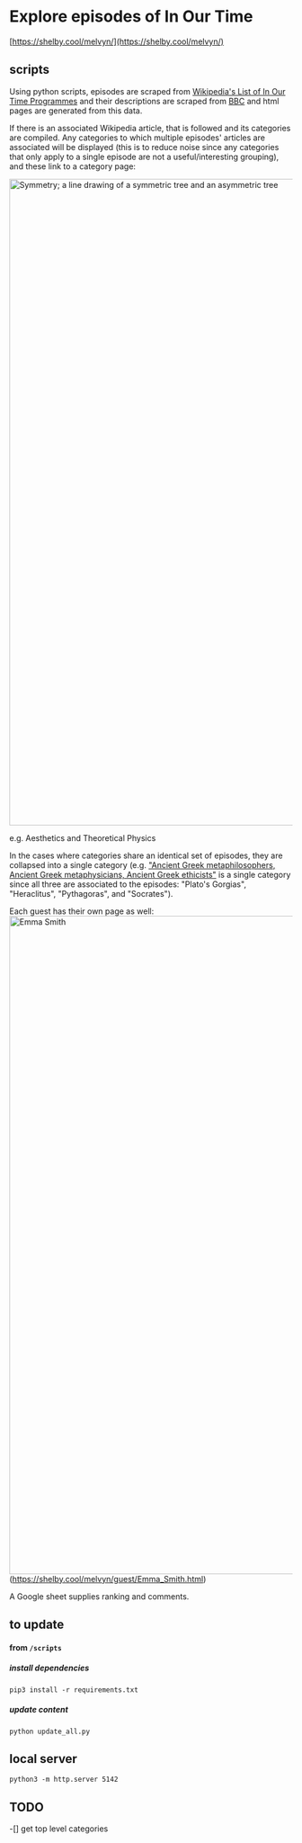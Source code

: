 # Explore episodes of In Our Time

[https://shelby.cool/melvyn/](https://shelby.cool/melvyn/)

## scripts
Using python scripts, episodes are scraped from [Wikipedia's List of In Our Time Programmes](https://en.wikipedia.org/wiki/List_of_In_Our_Time_programmes) and their descriptions are scraped from [BBC](https://www.bbc.co.uk/sounds/brand/b006qykl) and html pages are generated from this data. 

If there is an associated Wikipedia article, that is followed and its categories are compiled. Any categories to which multiple episodes' articles are associated will be displayed (this is to reduce noise since any categories that only apply to a single episode are not a useful/interesting grouping), and these link to a category page:

<img width="1150" alt="Symmetry; a line drawing of a symmetric tree and an asymmetric tree" src="https://user-images.githubusercontent.com/5523024/193950974-8e85a23f-29f9-4a00-8488-409022d50b38.png">

e.g. Aesthetics and Theoretical Physics

In the cases where categories share an identical set of episodes, they are collapsed into a single category (e.g. ["Ancient Greek metaphilosophers, Ancient Greek metaphysicians, Ancient Greek ethicists"](https://shelby.cool/melvyn/category/Ancient_Greek_metaphilosophers,_Ancient_Greek_metaphysicians,_Ancient_Greek_ethicists.html) is a single category since all three are associated to the episodes: "Plato's Gorgias", "Heraclitus", "Pythagoras", and "Socrates").

Each guest has their own page as well:
<img width="1171" alt="Emma Smith" src="https://user-images.githubusercontent.com/5523024/193951523-740f7194-ea5c-46b1-acfe-cf19cf39b110.png">(https://shelby.cool/melvyn/guest/Emma_Smith.html)

A Google sheet supplies ranking and comments.

## to update
#### from `/scripts`
##### install dependencies
`pip3 install -r requirements.txt`
##### update content
`python update_all.py`

## local server
`python3 -m http.server 5142`

## TODO 
-[]  get top level categories